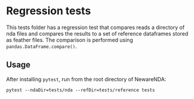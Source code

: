 # Regression tests
This tests folder has a regression test that compares reads a directory of nda files and compares the results to a set of reference dataframes stored as feather files. The comparison is performed using `pandas.DataFrame.compare()`. 

## Usage
After installing `pytest`, run from the root directory of NewareNDA:

```pytest --ndaDir=tests/nda --refDir=tests/reference tests```
